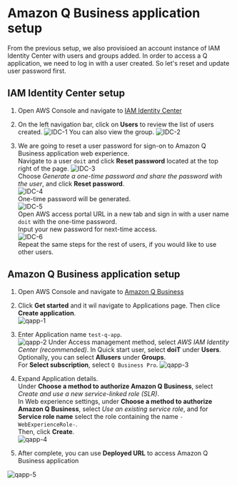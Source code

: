 # Amazon Q Business application setup
From the previous setup, we also provisioed an account instance of IAM Identity Center with users and groups added. In order to access a Q application, we need to log in with a user created. So let's reset and update user password first.

## IAM Identity Center setup
1. Open AWS Console and navigate to [IAM Identity Center](https://console.aws.amazon.com/singlesignon/home)
2. On the left navigation bar, click on **Users** to review the list of users created.
![IDC-1](./img/idc-1.png)
You can also view the group.
![IDC-2](./img/idc-2.png)

3. We are going to reset a user password for sign-on to Amazon Q Business application web experience.  
Navigate to a user `doit` and click **Reset password** located at the top right of the page.
![IDC-3](./img/idc-3.png)  
Choose *Generate a one-time password and share the password with the user*, and click **Reset password**.  
![IDC-4](./img/idc-4.png)  
One-time password will be generated.  
![IDC-5](./img/idc-5.png)  
Open AWS access portal URL in a new tab and sign in with a user name `doit` with the one-time password.  
Input your new password for next-time access.  
![IDC-6](./img/idc-6.png)  
Repeat the same steps for the rest of users, if you would like to use other users.  

## Amazon Q Business application setup

1. Open AWS Console and navigate to [Amazon Q Business](https://console.aws.amazon.com/amazonq/business)
2. Click **Get started** and it wil navigate to Applications page. Then clice **Create application**.  
![qapp-1](./img/qapp-1.png)
3. Enter Application name `test-q-app`.   
![qapp-2](./img/qapp-2.png)
Under Access management method, select *AWS IAM Identity Center (recommended)*.
In Quick start user, select **doiT** under **Users**. Optionally, you can select **Allusers** under **Groups**.  
For **Select subscription**, select `Q Business Pro`.
![qapp-3](./img/qapp-3.png)

4. Expand Application details.  
Under **Choose a method to authorize Amazon Q Business**, select *Create and use a new service-linked role (SLR)*.  
In Web experience settings, under **Choose a method to authorize Amazon Q Business**, select *Use an existing service role*, and for **Service role name** select the role containing the name `-WebExperienceRole-`.  
Then, click **Create**.  
![qapp-4](./img/qapp-4.png)  

5. After complete, you can use **Deployed URL** to access Amazon Q Business application

![qapp-5](./img/qapp-5.png)  